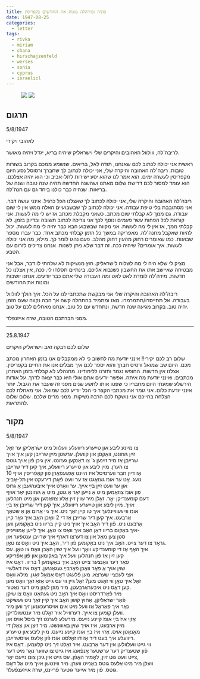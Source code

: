 ```yaml
---
title: סוניה ומירהלה מונות את החודשים בקפריסין
date: 1947-08-25
categories:
  - letter
tags:
  - rivka
  - miriam
  - chana
  - hirschajzenfeld
  - werses
  - sonia
  - cyprus
  - israelicl
---
```


<figure class="half">
    <a  href="/pupko-papers/assets/images/1947-08-25-miriam-1.jpg">
    <img src="/pupko-papers/assets/images/1947-08-25-miriam-1.jpg"></a>
    <a  href="/pupko-papers/assets/images/1947-08-25-miriam-2.jpg">
    <img src="/pupko-papers/assets/images/1947-08-25-miriam-2.jpg"></a>
</figure>

## תרגום

5/8/1947

לאהובי ויקירי

לריבה'לה, ווולוול האהובים והיקרים שלי וישראליק שיהיה בריא, יגדל ויהיה מאושר.

ראשית אני יכולה לכתוב לכם שאנחנו, תודה לאל, בריאים.
שנשמע ממכם בקרוב בשורות טובות.
ריבה'לה האהובה והיקרה שלי, אני יכולה לכתוב לך שחברך ורסוסל נסע היום מקפריסין לעשרה
ימים. הוא אמר לנו שהוא יסע ישירות לתל-אביב וכי הוא יהיה אצלכם.
הוא עומד למסור לכם דרישת שלום מאתנו ושהשנה החדשה תהיה שנה טובה ושנה של בריאות.
שנהיה כבר כולנו ביחד גם עם חנה'לה.

ריבה'לה האהובה והיקרה שלי, אני יכולה לכתוב לך שאצלנו הכל כרגיל. אינני עושה דבר. אני
מסתובבת בלי טיפת עבודה. אני יכולה לכתוב לך שבשבועיים האלה ממש אין לי שום עבודה. גם
ממך לא קבלתי שום מכתב. כשאני מקבלת מכתב אז יש לי מה לעשות. אני קוראת לכל הפחות עשר
פעמים ונוסף לכך אני צריכה לכתוב תשובה ובדיוק בזמן. לא קבלתי ממך, אז אין לי מה לעשות. אני
מקווה שבשבוע הבא כבר יהיה לי מה לעשות. יכול להיות שאקבל מחנה'לה. מאפריקה במשך כל
הזמן קבלתי מכתב אחד. כבר עברו מספר שבועות. כמו שאומרים רחוק מהעין רחוק מהלב. פעם נהגו לומר כך.
מילא, מה אני יכולה לעשות. איך אומרים? שיהיה ככה. זה דבר שלא ניתן לשנות.
אנחנו צריכים לזרום עם הטבע.

מציק לי שלא היה לי מה לשלוח לישראליק. חוץ מנשיקות לא שלחתי לו דבר, אבל אני מבטיחה
שאיישב אתו את החשבון כשנבוא אליכם. בינתיים תסלחו לי.
 ככה, אין אצלנו כל חדשות. מירה'לה לומדת לאט לאט ומה העבודה שלי אתם כבר יודעים.
אנחנו יושבות ומונות את החודשים

ריבה'לה האהובה והיקרה שלי אני מבקשת שתכתבי לנו על הכל.
איך הולך לוולוול בעבודה. אל תתייסרו/תתמרמרו. מאז ומתמיד בהתחלה קשה אך הבה נקווה שעם
הזמן יהיה טוב.
בקרוב מגיעה שנה חדשה, ונתחדש עם כל טוב. אנחנו מאחלים לכם על טוב.

ממני חברתכם הטובה, שרה אייזנפלד.


---

25.8.1947

שלום לכם רבקה זאב וישראליק היקרים

שלום רב לכם יקירי!! אינני יודעת מה לחשוב כי לא ממקבלים
אנו בזמן האחרון מכתב מכם. היום שב שמואל ורסיס חברך
והוא יספר לכם איך מבלים אנו את החיים בקפריסין.
אצלנו אין חדשות. החופש נגמר וחזרנו ללימודינו.
מחנהלע לא קבלתי בזמן האחרון מכתבים. ואינני יודעת
מה איתה. אפשר יודעים אתם אולי היא כבר יצאה לדרך.
על אודות הירשלע שמעתי היום מחבריו כי שפטו אותו
 לתשע שנים מפני זה שעבר את הגבול. יותר אינני יודעת
כלום. אני גומר את מכתבי הקצר כי הכל יודיע לכם
 שמואל. אני מאחלת לכם הצלחה בחייכם אני נושקת
לכם הרבה נשיקות. ממני מרים שלכם. שלום שלום להתראות.

## מקור

5/8/1947

צו מײַנע ליבע און טײַערע ריוועלע וועלוול מיט ישׂראַליקן ער זאׇל  
זײַן געזונט, וואַקסן און קוועלן. ערשטן מײַן שרײַבן קען איך אײַך  
שרײַבן אַז מיר זײַנען ג' צו דאַנקען געזונט. אין גיכן פֿון אײַך גוטס  
צו הערן. מײַן ליבע און טײַערע ריוועלע, איך קען דיר שרײַבן  
אַז דײַן חבר ווערסיסל איז הײַנט אׇפּגעפֿאׇרן פֿון קאַפֿריסין אויף 10  
טעג. אׇט ער אונז געזאׇגט אַז ער וועט פֿאׇרן דירעקט אין תּל-אׇביב  
און ער וועט זײַן בײַ אײַך. ער וואַרט אײַך איבערגעבן אַ גרוס  
פֿון אונז צוזאַמען מיט אַ נײַען יאׇר אַ גוטן, מיט אַ געזונטן יאׇר אויף  
דעם קומענדיקן יאׇר. זאׇלן מיר שוין זײַן אַלע צוזאַמען און מיט חנהלען  
אויך. מײַן ליבע און טײַערע ריוועלע, איך קען דיר שרײַבן אַז בײַ  
אונז ווי געוויינלעך איך טו קיין זאַך ניט. איך גיי אַרום אׇן אַ שטאׇך  
אַרבעט. איך קען דיר שרײַבן אַז די 2 וואׇכן האׇב איך גאׇר קיין  
אַרבעט ניט. פֿון דיר האׇב איך אויך ניט קיין בריוו ניט באַקומען ווען  
איך באַקום בריוו דאַן האׇב איך וואׇס צו טאׇן. איך לייען אַמווייניק-  
סטן צען מאׇל און צו דערצו דאַרף איך שרײַבן ענטפֿער און  
גראׇד צו דער צײַט. האׇב איך ניט באַקומען פֿון דיר, האׇב איך ניט וואׇס צו טאׇן.  
איך האׇף אַז די קומענדיקע וואׇך וועל איך שוין האׇבן וואׇס צו טאׇן. עס  
קען זײַן אַז פֿון חנהלען וועל איך באַקומען און פֿון אַפֿריקע  
פֿאַר דער גאַנצער צײַט האׇב איך באַקומען 1 בריוו. דאׇס איז  
שוין אויך אַ פּאׇר וואׇכן פֿאַרבײַ געגאַנגען. דאׇס איז דאלשיי  
אצי לעכציי שערצא. מען פֿלעגט דאׇס אַמאׇל זאׇגן. מילא וואׇס   
זאׇל איך טאׇן ווי זאׇגט מען? זאׇל גיין ווי עס גייט אַזאַ זאַך וואׇס מען  
קען דאׇס ניט איבעראַרבעטן. מיר מוזן לאׇזן מיט דער נאַטור.  
מיר פֿאַרדריסט וואׇס איך האׇב ניט געהאַט וואׇס צו שיקן  
פֿאַר ישׂראַליקן. אַחוץ קושן האׇב איך קיין זאַך ניט געשיקט  
נאׇר איך פּאַראׇל אַז וועל מיט אים אויסרעכענען זיך ווען מיר  
וועלן קומען צו אײַך. דערווײַל  איר זאׇלט מיר ענטשולדיקן.  
אַזןי איז בײַ אונז קיינע נײַעס. מירעלע לערנט זיך ביסל אויס און  
מײַן אַרבעט, איז אויך שוין באַוווּנשט. מיר זיצן און צאׇלן די  
מאׇנאַטן אויס. אַזוי איז בײַ אונז קיינע נײַעס. מײַן ליבע און טײַערע  
ריוועלע איך בעט דיר אַז דו זאׇלסט אונז פֿון אַלעס אויסשרײַבן.  
ווי גייט וועלוולען אין דער אַרבעט. איר זאׇלט זיך ניט קלעמען. דאׇס איז  
פֿון שטענדיק דער ערשטער אׇנפֿאנג איז גייט צו שווער נאׇר מיט דער  
צײַט וועט גוט זײַן, לאׇמיר האׇפֿן. עס גייט אין גיכן צום נײַעם יאׇר,  
וועלן מיר מיט אַלעס גוטס באַנײַט ווערן. מיר ווינטשן אײַך מיט אַל דאׇס  
גוטס. פֿון מיר אײַער גוטער פֿרײַנט, שרה אײַזענפֿעלד.  
